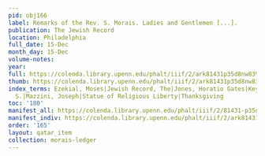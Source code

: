 ```yaml
---
pid: obj166
label: Remarks of the Rev. S. Morais. Ladies and Gentlemen [...].
publication: The Jewish Record
location: Philadelphia
full_date: 15-Dec
month_day: 15-Dec
volume-notes:
year:
full: https://colenda.library.upenn.edu/phalt/iiif/2/ark81431p35d8nw83%2FSHA256E-s7437992--1394b43ee79b901c0af82a47cf4edd2c0d1ca70b655e796ded44f63d1a86fcaa.jpeg/full/3500,/0/default.jpg
thumb: https://colenda.library.upenn.edu/phalt/iiif/2/ark81431p35d8nw83%2FSHA256E-s7437992--1394b43ee79b901c0af82a47cf4edd2c0d1ca70b655e796ded44f63d1a86fcaa.jpeg/full/!200,200/0/default.jpg
index_terms: Ezekial, Moses|Jewish Record, The|Jones, Horatio Gates|Keyser, Charles
  S.|Mazzini, Joseph|Statue of Religious Liberty|Thanksgiving
toc: '180'
manifest_all: https://colenda.library.upenn.edu/phalt/iiif/2/81431-p35d8nw83/manifest
manifest_indiv: https://colenda.library.upenn.edu/phalt/iiif/2/ark81431p35d8nw83%2FSHA256E-s7437992--1394b43ee79b901c0af82a47cf4edd2c0d1ca70b655e796ded44f63d1a86fcaa.jpeg
order: '165'
layout: qatar_item
collection: morais-ledger
---
```

